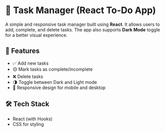 # 📝 Task Manager (React To-Do App)

A simple and responsive task manager built using **React**. It allows users to add, complete, and delete tasks. The app also supports **Dark Mode** toggle for a better visual experience.

## 🚀 Features

- ✅ Add new tasks
- 🟡 Mark tasks as complete/incomplete
- ❌ Delete tasks
- 🌗 Toggle between Dark and Light mode
- 📱 Responsive design for mobile and desktop

## 🛠️ Tech Stack

- React (with Hooks)
- CSS for styling


